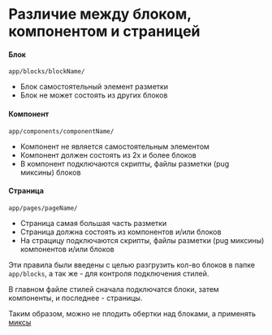 # Различие между блоком, компонентом и страницей

#### Блок
`app/blocks/blockName/`
* Блок самостоятельный элемент разметки
* Блок не может состоять из других блоков

#### Компонент
`app/components/componentName/`
* Компонент не является самостоятельным элементом
* Компонент должен состоять из 2х и более блоков
* В компонент подключаются скрипты, файлы разметки (pug миксины) блоков

#### Страница
`app/pages/pageName/`
* Страница самая большая часть разметки
* Страница должна состоять из компонентов и/или блоков
* На страцицу подключаются скрипты, файлы разметки (pug миксины) компонентов и/или блоков

Эти правила были введены с целью разгрузить кол-во блоков в папке `app/blocks`, а так же - 
для контроля подключения стилей.

В главном файле стилей сначала подключатся блоки, затем компоненты, и последнее - страницы.

Таким образом, можно не плодить обертки над блоками, а применять [миксы](https://ru.bem.info/methodology/key-concepts/#%D0%9C%D0%B8%D0%BA%D1%81)
